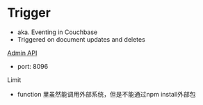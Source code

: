 # Trigger

- aka. Eventing in Couchbase
- Triggered on document updates and deletes

[Admin API](https://docs.couchbase.com/server/current/eventing-rest-api/index.html)

- port: 8096

Limit

- function 里虽然能调用外部系统，但是不能通过npm install外部包
